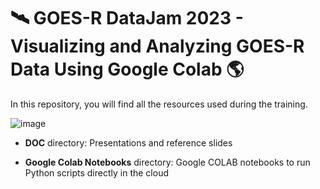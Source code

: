 # 🛰️ GOES-R DataJam 2023 - Visualizing and Analyzing GOES-R Data Using Google Colab 🌎

In this repository, you will find all the resources used during the training.

![image](https://github.com/diegormsouza/goes-r_datajam_2023/assets/54595784/14b87ec6-fbd8-4a45-ab3f-1ab51df51f52)

- **DOC** directory: Presentations and reference slides

- **Google Colab Notebooks** directory: Google COLAB notebooks to run Python scripts directly in the cloud
